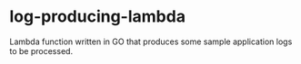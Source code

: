 # log-producing-lambda
Lambda function written in GO that produces some sample application logs to be processed.
